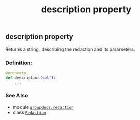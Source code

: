 ﻿---
title: description property
second_title: GroupDocs.Redaction for Python via .NET API References
description: 
type: docs
weight: 40
url: /python-net/groupdocs.redaction/redaction/description/
is_root: false
---

## description property


Returns a string, describing the redaction and its parameters.
### Definition:
```python
@property
def description(self):
    ...
```

### See Also
* module [`groupdocs.redaction`](../../)
* class [`Redaction`](/redaction/python-net/groupdocs.redaction/redaction)
